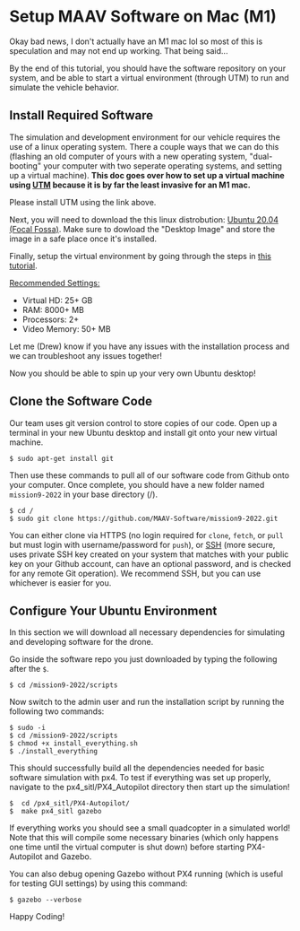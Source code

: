 # Setup MAAV Software on Mac (M1)

Okay bad news, I don't actually have an M1 mac lol so most of this is speculation and may not end up working. That being said...

By the end of this tutorial, you should have the software repository on your system, and be able to start a virtual environment (through UTM) to run and simulate the vehicle behavior.

## Install Required Software

The simulation and development environment for our vehicle requires the use of a linux operating system. There a couple ways that we can do this (flashing an old computer of yours with a new operating system, "dual-booting" your computer with two seperate operating systems, and setting up a virtual machine). **This doc goes over how to set up a virtual machine using [UTM](https://mac.getutm.app/) because it is by far the least invasive for an M1 mac.**

Please install UTM using the link above.

Next, you will need to download the this linux distrobution: [Ubuntu 20.04 (Focal Fossa)](https://cdimage.ubuntu.com/releases/20.04/release/). Make sure to dowload the "Desktop Image" and store the image in a safe place once it's installed. 

Finally, setup the virtual environment by going through the steps in [this tutorial](https://www.youtube.com/watch?v=MVLbb1aMk24&ab_channel=MoodyCodes).

<ins>Recommended Settings:</ins>
- Virtual HD: 25+ GB 
- RAM: 8000+ MB
- Processors: 2+
- Video Memory: 50+ MB

Let me (Drew) know if you have any issues with the installation process and we can troubleshoot any issues together!

Now you should be able to spin up your very own Ubuntu desktop!

## Clone the Software Code
Our team uses git version control to store copies of our code. Open up a terminal in your new Ubuntu desktop and install git onto your new virtual machine.
```
$ sudo apt-get install git
```
Then use these commands to pull all of our software code from Github onto your computer. Once complete, you should have a new folder named `mission9-2022` in your base directory (/).

```
$ cd /
$ sudo git clone https://github.com/MAAV-Software/mission9-2022.git
```
You can either clone via HTTPS (no login required for `clone`, `fetch`, or `pull` but must login with username/password for `push`), or [SSH](https://docs.github.com/en/github/authenticating-to-github/connecting-to-github-with-ssh/generating-a-new-ssh-key-and-adding-it-to-the-ssh-agent) (more secure, uses private SSH key created on your system that matches with your public key on your Github account, can have an optional password, and is checked for any remote Git operation). We recommend SSH, but you can use whichever is easier for you.

## Configure Your Ubuntu Environment
In this section we will download all necessary dependencies for simulating and developing software for the drone.

Go inside the software repo you just downloaded by typing the following after the `$`.
```
$ cd /mission9-2022/scripts
```

Now switch to the admin user and run the installation script by running the following two commands:
```
$ sudo -i
$ cd /mission9-2022/scripts
$ chmod +x install_everything.sh
$ ./install_everything
```

This should successfully build all the dependencies needed for basic software simulation with px4. To test if everything was set up properly, navigate to the px4_sitl/PX4_Autopilot directory then start up the simulation!
```
$  cd /px4_sitl/PX4-Autopilot/
$  make px4_sitl gazebo
```
If everything works you should see a small quadcopter in a simulated world! Note that this will compile some necessary binaries (which only happens one time until the virtual computer is shut down) before starting PX4-Autopilot and Gazebo.

You can also debug opening Gazebo without PX4 running (which is useful for testing GUI settings) by using this command:
```
$ gazebo --verbose
```

Happy Coding!

